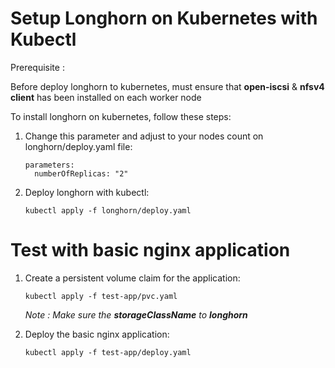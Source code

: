 # Setup Longhorn on Kubernetes with Kubectl

Prerequisite : 

Before deploy longhorn to kubernetes, must ensure that **open-iscsi** & **nfsv4 client** has been installed on each worker node

To install longhorn on kubernetes, follow these steps:

1. Change this parameter and adjust to your nodes count on longhorn/deploy.yaml file:
    ```
    parameters:
      numberOfReplicas: "2"
    ```

2. Deploy longhorn with kubectl:
    ```
    kubectl apply -f longhorn/deploy.yaml
    ```

# Test with basic nginx application

1. Create a persistent volume claim for the application:
    ```
    kubectl apply -f test-app/pvc.yaml
    ```
    *Note : Make sure the **storageClassName** to **longhorn***

2. Deploy the basic nginx application:
    ```
    kubectl apply -f test-app/deploy.yaml
    ```